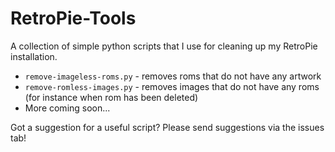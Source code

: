 # RetroPie-Tools

A collection of simple python scripts that I use for cleaning up my RetroPie installation.

* `remove-imageless-roms.py` - removes roms that do not have any artwork
* `remove-romless-images.py` - removes images that do not have any roms (for instance when rom has been deleted)
* More coming soon...

Got a suggestion for a useful script? Please send suggestions via the issues tab!
